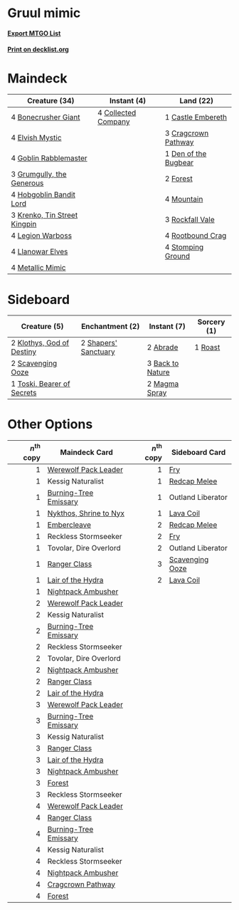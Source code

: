 # Gruul mimic

#### [Export MTGO List](../collection/Gruul%20mimic/Gruul%20mimic.txt)
#### [Print on decklist.org](http://decklist.org/?deckmain=4%09Bonecrusher%20Giant%0A1%09Castle%20Embereth%0A4%09Collected%20Company%0A3%09Cragcrown%20Pathway%0A1%09Den%20of%20the%20Bugbear%0A4%09Elvish%20Mystic%0A2%09Forest%0A4%09Goblin%20Rabblemaster%0A3%09Grumgully,%20the%20Generous%0A4%09Hobgoblin%20Bandit%20Lord%0A3%09Krenko,%20Tin%20Street%20Kingpin%0A4%09Legion%20Warboss%0A4%09Llanowar%20Elves%0A4%09Metallic%20Mimic%0A4%09Mountain%0A3%09Rockfall%20Vale%0A4%09Rootbound%20Crag%0A4%09Stomping%20Ground&deckside=2%09Abrade%0A3%09Back%20to%20Nature%0A2%09Klothys,%20God%20of%20Destiny%0A2%09Magma%20Spray%0A1%09Roast%0A2%09Scavenging%20Ooze%0A2%09Shapers'%20Sanctuary%0A1%09Toski,%20Bearer%20of%20Secrets)
# Maindeck

|                                             Creature (34)                                             |                                         Instant (4)                                          |                                           Land (22)                                           |
|-------------------------------------------------------------------------------------------------------|----------------------------------------------------------------------------------------------|-----------------------------------------------------------------------------------------------|
|4 [Bonecrusher Giant](http://gatherer.wizards.com/Pages/Card/Details.aspx?multiverseid=473077)         |4 [Collected Company](http://gatherer.wizards.com/Pages/Card/Details.aspx?multiverseid=394519)|1 [Castle Embereth](http://gatherer.wizards.com/Pages/Card/Details.aspx?multiverseid=473201)   |
|4 [Elvish Mystic](http://gatherer.wizards.com/Pages/Card/Details.aspx?multiverseid=389499)             |                                                                                              |3 [Cragcrown Pathway](http://gatherer.wizards.com/Pages/Card/Details.aspx?multiverseid=491915) |
|4 [Goblin Rabblemaster](http://gatherer.wizards.com/Pages/Card/Details.aspx?multiverseid=438486)       |                                                                                              |1 [Den of the Bugbear](http://gatherer.wizards.com/Pages/Card/Details.aspx?multiverseid=527541)|
|3 [Grumgully, the Generous](http://gatherer.wizards.com/Pages/Card/Details.aspx?multiverseid=473154)   |                                                                                              |2 [Forest](http://gatherer.wizards.com/Pages/Card/Details.aspx?multiverseid=439860)            |
|4 [Hobgoblin Bandit Lord](http://gatherer.wizards.com/Pages/Card/Details.aspx?multiverseid=527434)     |                                                                                              |4 [Mountain](http://gatherer.wizards.com/Pages/Card/Details.aspx?multiverseid=439859)          |
|3 [Krenko, Tin Street Kingpin](http://gatherer.wizards.com/Pages/Card/Details.aspx?multiverseid=461064)|                                                                                              |3 [Rockfall Vale](http://gatherer.wizards.com/Pages/Card/Details.aspx?multiverseid=535065)     |
|4 [Legion Warboss](http://gatherer.wizards.com/Pages/Card/Details.aspx?multiverseid=452859)            |                                                                                              |4 [Rootbound Crag](http://gatherer.wizards.com/Pages/Card/Details.aspx?multiverseid=420934)    |
|4 [Llanowar Elves](http://gatherer.wizards.com/Pages/Card/Details.aspx?multiverseid=129626)            |                                                                                              |4 [Stomping Ground](http://gatherer.wizards.com/Pages/Card/Details.aspx?multiverseid=405110)   |
|4 [Metallic Mimic](http://gatherer.wizards.com/Pages/Card/Details.aspx?multiverseid=423831)            |                                                                                              |                                                                                               |


# Sideboard

|                                            Creature (5)                                             |                                        Enchantment (2)                                        |                                        Instant (7)                                        |                                   Sorcery (1)                                    |
|-----------------------------------------------------------------------------------------------------|-----------------------------------------------------------------------------------------------|-------------------------------------------------------------------------------------------|----------------------------------------------------------------------------------|
|2 [Klothys, God of Destiny](http://gatherer.wizards.com/Pages/Card/Details.aspx?multiverseid=476471) |2 [Shapers' Sanctuary](http://gatherer.wizards.com/Pages/Card/Details.aspx?multiverseid=435362)|2 [Abrade](http://gatherer.wizards.com/Pages/Card/Details.aspx?multiverseid=430772)        |1 [Roast](http://gatherer.wizards.com/Pages/Card/Details.aspx?multiverseid=394667)|
|2 [Scavenging Ooze](http://gatherer.wizards.com/Pages/Card/Details.aspx?multiverseid=420783)         |                                                                                               |3 [Back to Nature](http://gatherer.wizards.com/Pages/Card/Details.aspx?multiverseid=208284)|                                                                                  |
|1 [Toski, Bearer of Secrets](http://gatherer.wizards.com/Pages/Card/Details.aspx?multiverseid=503813)|                                                                                               |2 [Magma Spray](http://gatherer.wizards.com/Pages/Card/Details.aspx?multiverseid=426843)   |                                                                                  |


# Other Options

|*n*<sup>th</sup> copy|                                          Maindeck Card                                          |*n*<sup>th</sup> copy|                                      Sideboard Card                                      |
|--------------------:|-------------------------------------------------------------------------------------------------|--------------------:|------------------------------------------------------------------------------------------|
|                    1|[Werewolf Pack Leader](http://gatherer.wizards.com/Pages/Card/Details.aspx?multiverseid=527498)  |                    1|[Fry](http://gatherer.wizards.com/Pages/Card/Details.aspx?multiverseid=466894)            |
|                    1|Kessig Naturalist                                                                                |                    1|[Redcap Melee](http://gatherer.wizards.com/Pages/Card/Details.aspx?multiverseid=473097)   |
|                    1|[Burning-Tree Emissary](http://gatherer.wizards.com/Pages/Card/Details.aspx?multiverseid=426627) |                    1|Outland Liberator                                                                         |
|                    1|[Nykthos, Shrine to Nyx](http://gatherer.wizards.com/Pages/Card/Details.aspx?multiverseid=373713)|                    1|[Lava Coil](http://gatherer.wizards.com/Pages/Card/Details.aspx?multiverseid=452858)      |
|                    1|[Embercleave](http://gatherer.wizards.com/Pages/Card/Details.aspx?multiverseid=473082)           |                    2|[Redcap Melee](http://gatherer.wizards.com/Pages/Card/Details.aspx?multiverseid=473097)   |
|                    1|Reckless Stormseeker                                                                             |                    2|[Fry](http://gatherer.wizards.com/Pages/Card/Details.aspx?multiverseid=466894)            |
|                    1|Tovolar, Dire Overlord                                                                           |                    2|Outland Liberator                                                                         |
|                    1|[Ranger Class](http://gatherer.wizards.com/Pages/Card/Details.aspx?multiverseid=527489)          |                    3|[Scavenging Ooze](http://gatherer.wizards.com/Pages/Card/Details.aspx?multiverseid=420783)|
|                    1|[Lair of the Hydra](http://gatherer.wizards.com/Pages/Card/Details.aspx?multiverseid=527546)     |                    2|[Lava Coil](http://gatherer.wizards.com/Pages/Card/Details.aspx?multiverseid=452858)      |
|                    1|[Nightpack Ambusher](http://gatherer.wizards.com/Pages/Card/Details.aspx?multiverseid=466939)    |                     |                                                                                          |
|                    2|[Werewolf Pack Leader](http://gatherer.wizards.com/Pages/Card/Details.aspx?multiverseid=527498)  |                     |                                                                                          |
|                    2|Kessig Naturalist                                                                                |                     |                                                                                          |
|                    2|[Burning-Tree Emissary](http://gatherer.wizards.com/Pages/Card/Details.aspx?multiverseid=426627) |                     |                                                                                          |
|                    2|Reckless Stormseeker                                                                             |                     |                                                                                          |
|                    2|Tovolar, Dire Overlord                                                                           |                     |                                                                                          |
|                    2|[Nightpack Ambusher](http://gatherer.wizards.com/Pages/Card/Details.aspx?multiverseid=466939)    |                     |                                                                                          |
|                    2|[Ranger Class](http://gatherer.wizards.com/Pages/Card/Details.aspx?multiverseid=527489)          |                     |                                                                                          |
|                    2|[Lair of the Hydra](http://gatherer.wizards.com/Pages/Card/Details.aspx?multiverseid=527546)     |                     |                                                                                          |
|                    3|[Werewolf Pack Leader](http://gatherer.wizards.com/Pages/Card/Details.aspx?multiverseid=527498)  |                     |                                                                                          |
|                    3|[Burning-Tree Emissary](http://gatherer.wizards.com/Pages/Card/Details.aspx?multiverseid=426627) |                     |                                                                                          |
|                    3|Kessig Naturalist                                                                                |                     |                                                                                          |
|                    3|[Ranger Class](http://gatherer.wizards.com/Pages/Card/Details.aspx?multiverseid=527489)          |                     |                                                                                          |
|                    3|[Lair of the Hydra](http://gatherer.wizards.com/Pages/Card/Details.aspx?multiverseid=527546)     |                     |                                                                                          |
|                    3|[Nightpack Ambusher](http://gatherer.wizards.com/Pages/Card/Details.aspx?multiverseid=466939)    |                     |                                                                                          |
|                    3|[Forest](http://gatherer.wizards.com/Pages/Card/Details.aspx?multiverseid=439860)                |                     |                                                                                          |
|                    3|Reckless Stormseeker                                                                             |                     |                                                                                          |
|                    4|[Werewolf Pack Leader](http://gatherer.wizards.com/Pages/Card/Details.aspx?multiverseid=527498)  |                     |                                                                                          |
|                    4|[Ranger Class](http://gatherer.wizards.com/Pages/Card/Details.aspx?multiverseid=527489)          |                     |                                                                                          |
|                    4|[Burning-Tree Emissary](http://gatherer.wizards.com/Pages/Card/Details.aspx?multiverseid=426627) |                     |                                                                                          |
|                    4|Kessig Naturalist                                                                                |                     |                                                                                          |
|                    4|Reckless Stormseeker                                                                             |                     |                                                                                          |
|                    4|[Nightpack Ambusher](http://gatherer.wizards.com/Pages/Card/Details.aspx?multiverseid=466939)    |                     |                                                                                          |
|                    4|[Cragcrown Pathway](http://gatherer.wizards.com/Pages/Card/Details.aspx?multiverseid=491915)     |                     |                                                                                          |
|                    4|[Forest](http://gatherer.wizards.com/Pages/Card/Details.aspx?multiverseid=439860)                |                     |                                                                                          |


